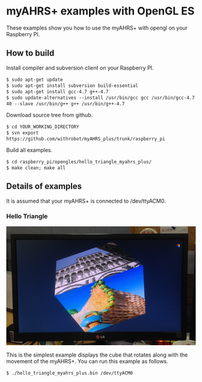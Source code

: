 

# myAHRS+ examples with OpenGL ES 

These examples show you how to use the myAHRS+ with opengl on your Raspberry PI. 

## How to build 

Install compiler and subversion client on your Raspberry PI.

```
$ sudo apt-get update
$ sudo apt-get install subversion build-essential
$ sudo apt-get install gcc-4.7 g++-4.7
$ sudo update-alternatives --install /usr/bin/gcc gcc /usr/bin/gcc-4.7 40 --slave /usr/bin/g++ g++ /usr/bin/g++-4.7
```

Download source tree from github. 

```
$ cd YOUR_WORKING_DIRECTORY
$ svn export https://github.com/withrobot/myAHRS_plus/trunk/raspberry_pi
```

Build all examples.

```
$ cd raspberry_pi/opengles/hello_triangle_myahrs_plus/
$ make clean; make all
```


## Details of examples  

It is assumed that your myAHRS+ is connected to /dev/ttyACM0.  

### Hello Triangle 

![ScreenShot](../../images/raspberry_pi_opengl.png)

This is the simplest example displays the cube that rotates along with the movement of the myAHRS+. 
You can run this example as follows.

```
$ ./hello_triangle_myahrs_plus.bin /dev/ttyACM0



